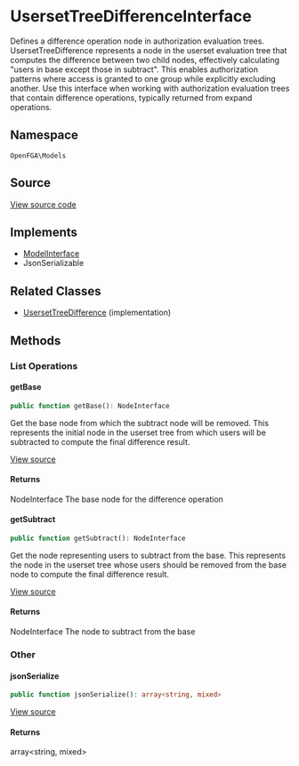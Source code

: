 # UsersetTreeDifferenceInterface

Defines a difference operation node in authorization evaluation trees. UsersetTreeDifference represents a node in the userset evaluation tree that computes the difference between two child nodes, effectively calculating &quot;users in base except those in subtract&quot;. This enables authorization patterns where access is granted to one group while explicitly excluding another. Use this interface when working with authorization evaluation trees that contain difference operations, typically returned from expand operations.

## Namespace
`OpenFGA\Models`

## Source
[View source code](https://github.com/evansims/openfga-php/blob/main/src/Models/UsersetTreeDifferenceInterface.php)

## Implements
* [ModelInterface](ModelInterface.md)
* JsonSerializable

## Related Classes
* [UsersetTreeDifference](Models/UsersetTreeDifference.md) (implementation)



## Methods

                                                            
### List Operations
#### getBase


```php
public function getBase(): NodeInterface
```

Get the base node from which the subtract node will be removed. This represents the initial node in the userset tree from which users will be subtracted to compute the final difference result.

[View source](https://github.com/evansims/openfga-php/blob/main/src/Models/UsersetTreeDifferenceInterface.php#L30)


#### Returns
NodeInterface
 The base node for the difference operation

#### getSubtract


```php
public function getSubtract(): NodeInterface
```

Get the node representing users to subtract from the base. This represents the node in the userset tree whose users should be removed from the base node to compute the final difference result.

[View source](https://github.com/evansims/openfga-php/blob/main/src/Models/UsersetTreeDifferenceInterface.php#L40)


#### Returns
NodeInterface
 The node to subtract from the base

### Other
#### jsonSerialize


```php
public function jsonSerialize(): array<string, mixed>
```


[View source](https://github.com/evansims/openfga-php/blob/main/src/Models/UsersetTreeDifferenceInterface.php#L46)


#### Returns
array&lt;string, mixed&gt;

